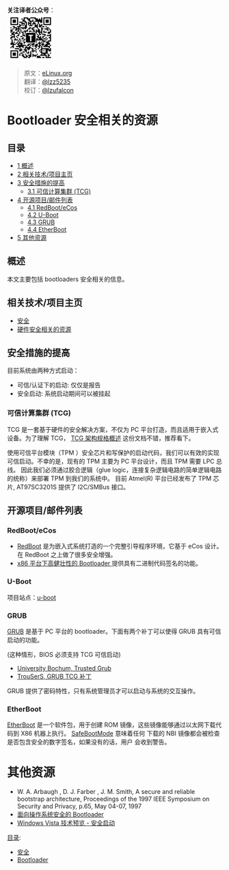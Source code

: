 **关注译者公众号**：
<br/>
<img src='../../../../pic/tinylab-wechat.jpg' width='110px'/>
<br/>


> 原文：[eLinux.org](http://elinux.org/Bootloader_Security_Resources.md)<br/>
> 翻译：[@lzz5235](https://github.com/lzz5235)<br/>
> 校订：[@lzufalcon](https://github.com/lzufalcon)<br/>


# Bootloader 安全相关的资源



## 目录

-   [1 概述](#overview)
-   [2 相关技术/项目主页](#technology-project-pages)
-   [3 安全措施的提高](#security-enhancements)
    -   [3.1 可信计算集群 (TCG) ](#trusted-computing-group-tcg)
-   [4 开源项目/邮件列表](#open-source-projects-mailing-lists)
    -   [4.1 RedBoot/eCos](#redboot-ecos)
    -   [4.2 U-Boot](#u-boot)
    -   [4.3 GRUB](#grub)
    -   [4.4 EtherBoot](#etherboot)
-   [5 其他资源](#other-resources)
<span id="overview"></span>

## 概述

本文主要包括 bootloaders 安全相关的信息。
<span id="technology-project-pages"></span>

## 相关技术/项目主页

-   [安全](http://eLinux.org/Security "Security")
-   [硬件安全相关的资源](http://eLinux.org/Security_Hardware_Resources "Security Hardware Resources")
<span id="security-enhancements"></span>

## 安全措施的提高

目前系统由两种方式启动：

-   可信/认证下的启动: 仅仅是报告
-   安全启动: 系统启动期间可以被挂起
<span id="trusted-computing-group-tcg"></span>

### 可信计算集群 (TCG)

TCG 是一套基于硬件的安全解决方案，不仅为 PC 平台打造，而且适用于嵌入式设备。为了理解 TCG，
[ TCG 架构规格概述](https://www.trustedcomputinggroup.org/groups/TCG_1_0_Architecture_Overview.pdf)
这份文档不错，推荐看下。

使用可信平台模块（TPM ）安全芯片和写保护的启动代码，我们可以有效的实现可信启动。不幸的是，现有的 TPM 主要为 PC 平台设计，而且 TPM 需要 LPC 总线。 因此我们必须通过胶合逻辑（glue logic，连接复杂逻辑电路的简单逻辑电路的统称）来部署 TPM 到我们的系统中。
目前 Atmel(R) 平台已经发布了 TPM 芯片, AT97SC3201S 提供了 I2C/SMBus 接口。
<span id="open-source-projects-mailing-lists"></span>

## 开源项目/邮件列表
<span id="redboot-ecos"></span>

### RedBoot/eCos

-   [RedBoot](http://sources.redhat.com/redboot/) 是为嵌入式系统打造的一个完整引导程序环境，它基于 eCos 设计。在 RedBoot 之上做了很多安全增强。
-   [ x86 平台下高健壮性的 Bootloader ](http://www.ece.uvic.ca/~ece499/2003a/group05/High%20Reliability%20Bootloader%20for%20x86%20-%20Final%20Report.htm)
    提供具有二进制代码签名的功能。
<span id="u-boot"></span>

### U-Boot

项目站点：[u-boot](http://sourceforge.net/projects/u-boot/)
<span id="grub"></span>

### GRUB

[GRUB](http://www.gnu.org/software/grub/) 是基于 PC 平台的 bootloader。下面有两个补丁可以使得 GRUB 具有可信启动的功能。

(这种情形，BIOS 必须支持 TCG 可信启动)

-   [University Bochum, Trusted
    Grub](http://www.prosec.rub.de/trusted_grub.html)
-   [TrouSerS, GRUB TCG
    补丁](http://trousers.sourceforge.net/grub.html)

GRUB 提供了密码特性，只有系统管理员才可以启动与系统的交互操作。
<span id="etherboot"></span>

### EtherBoot

[EtherBoot](http://www.etherboot.org/) 是一个软件包，用于创建 ROM 镜像，这些镜像能够通过以太网下载代码到 X86 机器上执行。
[SafeBootMode](http://wiki.etherboot.org/pmwiki.php/Main/SafeBootMode)
意味着任何 下载的 NBI 镜像都会被检查是否包含安全的数字签名，如果没有的话，用户
会收到警告。
<span id="other-resources"></span>

# 其他资源

-   W. A. Arbaugh , D. J. Farber , J. M. Smith, A secure and reliable
    bootstrap architecture, Proceedings of the 1997 IEEE Symposium on
    Security and Privacy, p.65, May 04-07, 1997
-   [面向操作系统安全的 Bootloader ](http://www.missl.cs.umd.edu/sebos.html)
-   [Windows Vista 技术预览 - 安全启动](http://www.microsoft.com/whdc/system/platform/pcdesign/secure-start_tech.mspx)


[目录](http://eLinux.org/Special:Categories "Special:Categories"):

-   [安全](http://eLinux.org/Category:Security "Category:Security")
-   [Bootloader](http://eLinux.org/Category:Bootloader "Category:Bootloader")

